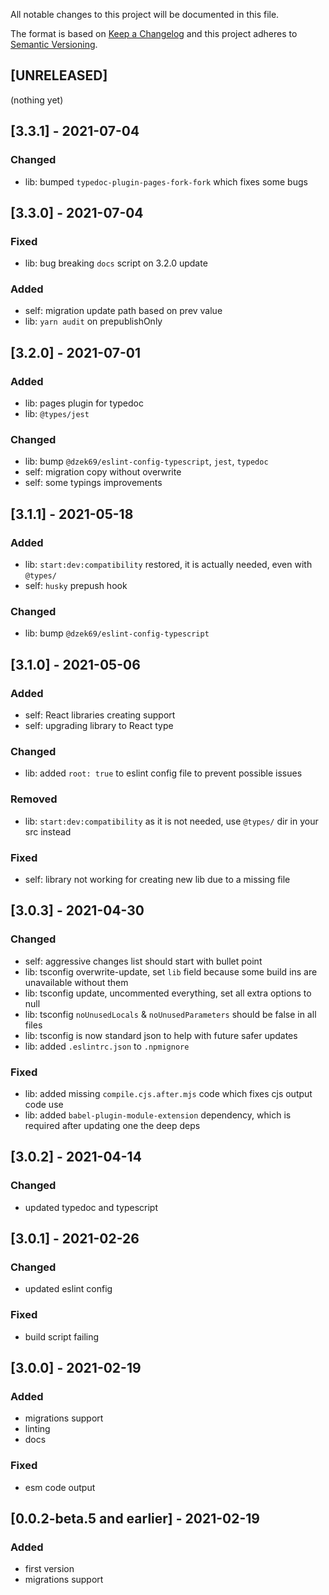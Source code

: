 All notable changes to this project will be documented in this file.

The format is based on [Keep a Changelog](http://keepachangelog.com/en/1.0.0/)
and this project adheres to [Semantic Versioning](http://semver.org/spec/v2.0.0.html).

## [UNRELEASED]
(nothing yet)

## [3.3.1] - 2021-07-04
### Changed
- lib: bumped `typedoc-plugin-pages-fork-fork` which fixes some bugs

## [3.3.0] - 2021-07-04
### Fixed
- lib: bug breaking `docs` script on 3.2.0 update
### Added
- self: migration update path based on prev value
- lib: `yarn audit` on prepublishOnly

## [3.2.0] - 2021-07-01
### Added
- lib: pages plugin for typedoc
- lib: `@types/jest`
### Changed
- lib: bump `@dzek69/eslint-config-typescript`, `jest`, `typedoc`
- self: migration copy without overwrite
- self: some typings improvements

## [3.1.1] - 2021-05-18
### Added
- lib: `start:dev:compatibility` restored, it is actually needed, even with `@types/`
- self: `husky` prepush hook
### Changed
- lib: bump `@dzek69/eslint-config-typescript`

## [3.1.0] - 2021-05-06
### Added
- self: React libraries creating support
- self: upgrading library to React type
### Changed
- lib: added `root: true` to eslint config file to prevent possible issues
### Removed
- lib: `start:dev:compatibility` as it is not needed, use `@types/` dir in your src instead
### Fixed
- self: library not working for creating new lib due to a missing file

## [3.0.3] - 2021-04-30
### Changed
- self: aggressive changes list should start with bullet point
- lib: tsconfig overwrite-update, set `lib` field because some build ins are unavailable without them
- lib: tsconfig update, uncommented everything, set all extra options to null
- lib: tsconfig `noUnusedLocals` & `noUnusedParameters` should be false in all files
- lib: tsconfig is now standard json to help with future safer updates
- lib: added `.eslintrc.json` to `.npmignore`
### Fixed
- lib: added missing `compile.cjs.after.mjs` code which fixes cjs output code use
- lib: added `babel-plugin-module-extension` dependency, which is required after updating one the deep deps

## [3.0.2] - 2021-04-14
### Changed
- updated typedoc and typescript

## [3.0.1] - 2021-02-26
### Changed
- updated eslint config
### Fixed
- build script failing

## [3.0.0] - 2021-02-19
### Added
- migrations support
- linting
- docs
### Fixed
- esm code output

## [0.0.2-beta.5 and earlier] - 2021-02-19
### Added
- first version
- migrations support

